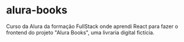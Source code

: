 # alura-books
Curso da Alura da formação FullStack onde aprendi React para fazer o frontend do projeto "Alura Books", uma livraria digital fictícia.
